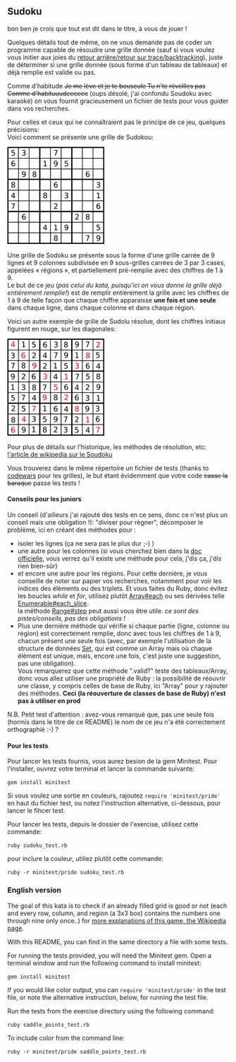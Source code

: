 ## Sudoku

bon ben je crois que tout est dit dans le titre, à vous de jouer !

Quelques détails tout de même, on ne vous demande pas de coder un programme capable de résoudre une grille donnée (sauf si
vous voulez vous initier aux joies du [retour arrière/retour sur trace/backtracking](https://fr.wikipedia.org/wiki/Retour_sur_trace)),
 juste de déterminer si une grille donnée (sous forme d'un tableau de tableaux) et déjà remplie est valide ou pas.  
 
Comme d'habitude ~~Je me lève et je te bouscule
                   Tu n'te réveilles pas
                   Comme d'habituuudeeeeee~~ (oups désolé, j'ai confondu Soudoku avec karaoké) on vous fournit gracieusement un fichier de tests pour vous
 guider dans vos recherches.


Pour celles et ceux qui ne connaîtraient pas le principe de ce jeu, quelques précisions:  
Voici comment se présente une grille de Sudokou:  

![grille de Sudoku](220px-Sudoku-by-L2G-20050714.svg.png)

Une grille de Sodoku se présente sous la forme d'une grille carrée de 9 lignes et 9 colonnes subdivisée en 9 sous-grilles carrées 
de 3 par 3 cases, appelées « régions », et partiellement pré-remplie avec des chiffres de 1 à 9.  
Le but de ce jeu (*pas celui du kata, puisqu'ici on vous donne la grille déjà entièrement remplie!*) est de remplir entièrement la grille avec les chiffres de 1 à 9 de telle façon que 
chaque chiffre apparaisse **une
fois et une seule** dans chaque ligne, dans chaque colonne et dans chaque région.

Voici un autre exemple de grille de Sudolu résolue, dont les chiffres initiaux figurent en rouge, sur les diagonales:  

![Exemple de grille résolue](220px-Diagonal-Sudoku-by-Skratt.svg.png)

Pour plus de détails sur l'historique, les méthodes de résolution, etc: [l'article de wikipedia sur le Soudoku](https://fr.wikipedia.org/wiki/Sudoku)
 
Vous trouverez dans le même répertoire un fichier de tests (thanks to [codewars](https://www.codewars.com/) pour les grilles),
 le but étant évidemment que votre code ~~casse la baraque~~ passe les tests !

#### Conseils pour les juniors
Un conseil (d'ailleurs j'ai rajouté des tests en ce sens, donc ce n'est plus un conseil mais une obligation !): 
"diviser pour règner", décomposer le problème, ici en créant des méthodes pour :
 * isoler les lignes (ça ne sera pas le plus 
dur ;-) )
 * une autre pour les colonnes (si vous cherchez bien dans la [doc officielle](https://ruby-doc.org/core-2.6.5/Array.html), 
vous verrez qu'il existe une méthode pour cela, j'dis ça, j'dis rien bien-sûr)
 * et encore une autre pour les régions. Pour cette dernière, je vous conseille de noter sur papier vos recherches, 
 notamment pour voir les indices des élèments ou des triplets. Et vous faites du Ruby, donc évitez les boucles *while* et
 *for*, utilisez plutôt [Array#each](https://ruby-doc.org/core-2.6.5/Array.html#method-i-each) ou ses dérivées telle [Enumerable#each_slice](https://ruby-doc.org/core-2.6.5/Enumerable.html#method-i-each_slice).  
 la méthode [Range#step](https://ruby-doc.org/core-2.6.5/Range.html#method-i-step) peut aussi vous être utile. *ce sont des pistes/conseils, pas des obligations !*
 * Plus une dernière méthode qui vérifie si chaque partie (ligne, colonne ou région) est correctement remplie, donc avec 
tous les chiffres de 1 à 9, chacun présent une seule fois (avec, par exemple l'utilisation de la structure de données [Set](https://ruby-doc.org/stdlib-2.6.5/libdoc/set/rdoc/Set.html), 
qui est comme un Array mais où chaque élèment est unique, mais, encore une fois, c'est juste une suggestion, pas une obligation).  
Vous remarquerez que cette méthode ".valid?" teste des tableaux/Array, 
donc vous allez utiliser une propriété de Ruby : la possibilité de réouvrir une classe, y compris celles de base de Ruby, 
ici "Array" pour y rajouter des méthodes. **Ceci (la réouverture de classes de base de Ruby) n'est pas à utiliser en prod**

N.B. Petit test d'attention : avez-vous remarqué que, pas une seule fois (hormis dans le titre de ce README) le nom de 
ce jeu n'a été correctement orthographié :-) ?

#### Pour les tests
Pour lancer les tests fournis, vous aurez besion de la gem Minitest. Pour l'installer, ouvrez votre terminal
et lancer la commande suivante:

    gem install minitest

Si vous voulez une sortie  en couleurs, rajoutez `require 'minitest/pride'` en haut du fichier test, ou notez l'instruction
 alternative, ci-dessous, pour lancer le fihcer test.

Pour lancer les tests, depuis le dossier de l'exercise, utilisez cette commande:

    ruby sudoku_test.rb

pour inclure la couleur, utiliez plutôt cette commande:

    ruby -r minitest/pride sudoku_test.rb


### English version

The goal of this kata is to check if an already filled grid is good or not (each and every row, column, and region (a 3x3 
box) contains the numbers one through nine only once..) for [more explanations of this game, the Wikipedia page](https://en.wikipedia.org/wiki/Sudoku).

With this README, you can find in the same directory a file with some tests.

For running the tests provided, you will need the Minitest gem. Open a
terminal window and run the following command to install minitest:

    gem install minitest

If you would like color output, you can `require 'minitest/pride'` in
the test file, or note the alternative instruction, below, for running
the test file.

Run the tests from the exercise directory using the following command:

    ruby saddle_points_test.rb

To include color from the command line:

    ruby -r minitest/pride saddle_points_test.rb

